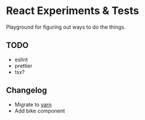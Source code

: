 # React Experiments & Tests

Playground for figuring out ways to do the things.

## TODO

- eslint
- prettier
- tsx?

## Changelog

- Migrate to [yarn](https://yarnpkg.com/getting-started/migration)
- Add bike component
